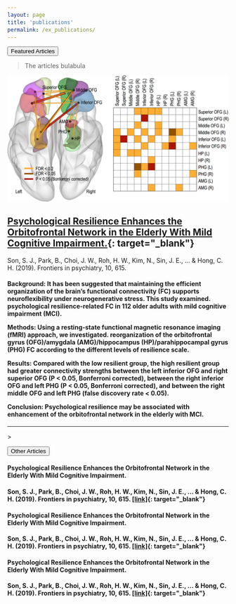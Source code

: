```yaml
---
layout: page
title: 'publications'
permalink: /ex_publications/
---
```


<button class="btn btn-primary">Featured Articles</button>

>The articles bulabula

![Avocado minimal responsive jekyll theme](/assets/images/fpsyt_mainfig.jpg)

## **[Psychological Resilience Enhances the Orbitofrontal Network in the Elderly With Mild Cognitive Impairment.](https://www.frontiersin.org/articles/10.3389/fpsyt.2019.00615/full){: target="_blank"}** 

Son, S. J., Park, B., Choi, J. W., Roh, H. W., Kim, N., Sin, J. E., ... & Hong, C. H. (2019). Frontiers in psychiatry, 10, 615. 

<H4>Background: It has been suggested that maintaining the efficient organization of the brain’s functional connectivity (FC) supports neuroflexibility under neurogenerative stress. This study examined. psychological resilience-related FC in 112 older adults with mild cognitive impairment (MCI).  


Methods: Using a resting-state functional magnetic resonance imaging (fMRI) approach, we investigated. reorganization of the orbitofrontal gyrus (OFG)/amygdala (AMG)/hippocampus (HP)/parahippocampal gyrus (PHG) FC according to the different levels of resilience scale.  


Results: Compared with the low resilient group, the high resilient group had greater connectivity strengths between the left inferior OFG and right superior OFG (P < 0.05, Bonferroni corrected), between the right inferior OFG and left PHG (P < 0.05, Bonferroni corrected), and between the right middle OFG and left PHG (false discovery rate < 0.05).  


Conclusion: Psychological resilience may be associated with enhancement of the orbitofrontal network in the elderly with MCI.  </H4>  
 
<hr>>

<button class="btn btn-success">Other Articles</button>  

#### Psychological Resilience Enhances the Orbitofrontal Network in the Elderly With Mild Cognitive Impairment. 
#### Son, S. J., Park, B., Choi, J. W., Roh, H. W., Kim, N., Sin, J. E., ... & Hong, C. H. (2019). Frontiers in psychiatry, 10, 615. **[[link]](https://www.frontiersin.org/articles/10.3389/fpsyt.2019.00615/full){: target="_blank"}**

#### Psychological Resilience Enhances the Orbitofrontal Network in the Elderly With Mild Cognitive Impairment. 
#### Son, S. J., Park, B., Choi, J. W., Roh, H. W., Kim, N., Sin, J. E., ... & Hong, C. H. (2019). Frontiers in psychiatry, 10, 615. **[[link]](https://www.frontiersin.org/articles/10.3389/fpsyt.2019.00615/full){: target="_blank"}**

#### Psychological Resilience Enhances the Orbitofrontal Network in the Elderly With Mild Cognitive Impairment. 
#### Son, S. J., Park, B., Choi, J. W., Roh, H. W., Kim, N., Sin, J. E., ... & Hong, C. H. (2019). Frontiers in psychiatry, 10, 615. **[[link]](https://www.frontiersin.org/articles/10.3389/fpsyt.2019.00615/full){: target="_blank"}**